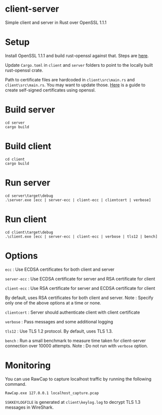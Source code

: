 # client-server
Simple client and server in Rust over OpenSSL 1.1.1

# Setup
Install OpenSSL 1.1.1 and build rust-openssl against that. Steps are [here](https://github.com/sfackler/rust-openssl/tree/5948898e54882c0bedd12d87569eb4dbee5bbca7).

Update `Cargo.toml` in `client` and `server` folders to point to the locally built rust-openssl crate.

Path to certificate files are hardcoded in `client\src\main.rs` and `client\src\main.rs`. You may want to update those. [Here](https://msol.io/blog/tech/create-a-self-signed-ecc-certificate/) is a guide to create self-signed certificates using openssl.

# Build server
```
cd server
cargo build
```

# Build client
```
cd client
cargo build
```

# Run server
```
cd server\target\debug
.\server.exe [ecc | server-ecc | client-ecc | clientcert | verbose]
```

# Run client
```
cd client\target\debug
.\client.exe [ecc | server-ecc | client-ecc | verbose | tls12 | bench]
```

# Options
`ecc` : Use ECDSA certificates for both client and server

`server-ecc` : Use ECDSA certificate for server and RSA certificate for client

`client-ecc` : Use RSA certificate for server and ECDSA certificate for client

By default, uses RSA certificates for both client and server. Note : Specify only one of the above options at a time or none.

`clientcert` : Server should authenticate client with client certificate

`verbose` : Pass messages and some additional logging

`tls12` : Use TLS 1.2 protocol. By default, uses TLS 1.3.

`bench` : Run a small benchmark to measure time taken for client-server connection over 10000 attempts. Note : Do not run with `verbose` option.

# Monitoring

You can use RawCap to capture localhost traffic by running the following command.

`RawCap.exe 127.0.0.1 localhost_capture.pcap`

`SSKKEYLOGFILE` is generated at `client\keylog.log` to decrypt TLS 1.3 messages in WireShark.

